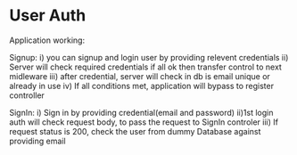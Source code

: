 # User Auth

Application working:

Signup:
i) you can signup and login user by providing relevent credentials
ii) Server will check required credentials if all ok then transfer control to next midleware
iii) after credential, server will check in db is email unique or already in use
iv) If all conditions met, application will bypass to register controller

SignIn:
i) Sign in by providing credential(email and password)
ii)1st login auth will check request body, to pass the request to SignIn controler
iii) If request status is 200, check the user from dummy Database against providing email
